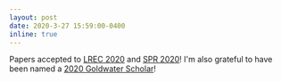```yaml
---
layout: post
date: 2020-3-27 15:59:00-0400
inline: true
---
```


Papers accepted to [LREC 2020](https://www.aclweb.org/anthology/2020.lrec-1.753/) and [SPR 2020](https://www.preventionresearch.org/2020-annual-meeting/)!  I'm also grateful to have been named a [2020 Goldwater Scholar](https://goldwater.scholarsapply.org/)!